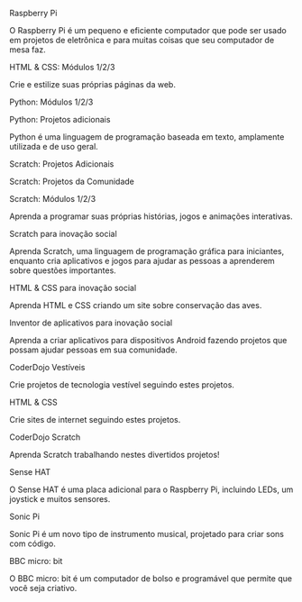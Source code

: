 Raspberry Pi

O Raspberry Pi é um pequeno e eficiente computador que pode ser usado em projetos de eletrônica e para muitas coisas que seu computador de mesa faz.

HTML & CSS: Módulos 1/2/3

Crie e estilize suas próprias páginas da web.

Python: Módulos 1/2/3

Python: Projetos adicionais

Python é uma linguagem de programação baseada em texto, amplamente utilizada e de uso geral.

Scratch: Projetos Adicionais

Scratch: Projetos da Comunidade

Scratch: Módulos 1/2/3

Aprenda a programar suas próprias histórias, jogos e animações interativas.

Scratch para inovação social

Aprenda Scratch, uma linguagem de programação gráfica para iniciantes, enquanto cria aplicativos e jogos para ajudar as pessoas a aprenderem sobre questões importantes.

HTML & CSS para inovação social

Aprenda HTML e CSS criando um site sobre conservação das aves.

Inventor de aplicativos para inovação social

Aprenda a criar aplicativos para dispositivos Android fazendo projetos que possam ajudar pessoas em sua comunidade.

CoderDojo Vestíveis

Crie projetos de tecnologia vestível seguindo estes projetos.

HTML & CSS

Crie sites de internet seguindo estes projetos.

CoderDojo Scratch

Aprenda Scratch trabalhando nestes divertidos projetos!

Sense HAT

O Sense HAT é uma placa adicional para o Raspberry Pi, incluindo LEDs, um joystick e muitos sensores.

Sonic Pi

Sonic Pi é um novo tipo de instrumento musical, projetado para criar sons com código.

BBC micro: bit

O BBC micro: bit é um computador de bolso e programável que permite que você seja criativo.